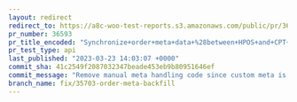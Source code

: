 ```yaml
---
layout: redirect
redirect_to: https://a8c-woo-test-reports.s3.amazonaws.com/public/pr/36593/api/index.html
pr_number: 36593
pr_title_encoded: "Synchronize+order+meta+data+%28between+HPOS+and+CPT+stores%29"
pr_test_type: api
last_published: "2023-03-23 14:03:07 +0000"
commit_sha: 41c2549f2087032347beade453eb9b80951646ef
commit_message: "Remove manual meta handling code since custom meta is synced now."
branch_name: fix/35703-order-meta-backfill
---
```

